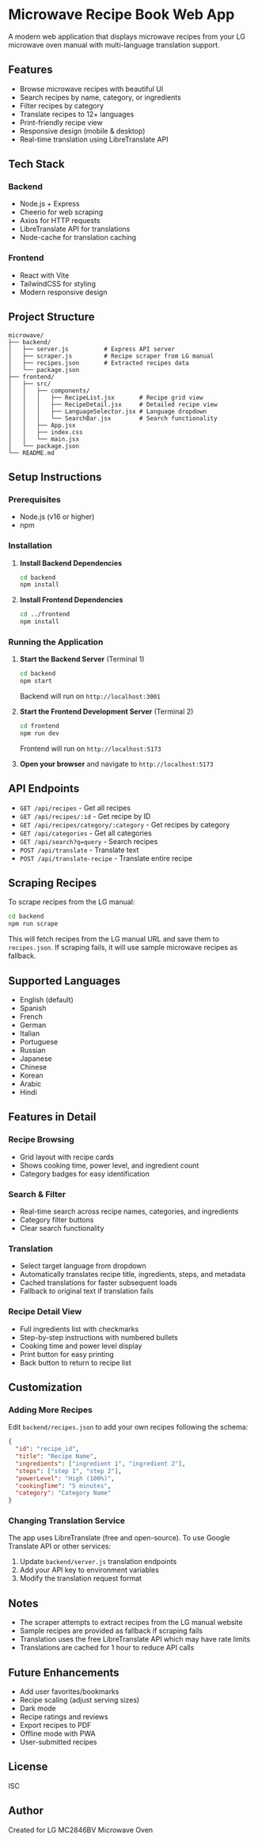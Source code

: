 # Microwave Recipe Book Web App

A modern web application that displays microwave recipes from your LG microwave oven manual with multi-language translation support.

## Features

- Browse microwave recipes with beautiful UI
- Search recipes by name, category, or ingredients
- Filter recipes by category
- Translate recipes to 12+ languages
- Print-friendly recipe view
- Responsive design (mobile & desktop)
- Real-time translation using LibreTranslate API

## Tech Stack

### Backend
- Node.js + Express
- Cheerio for web scraping
- Axios for HTTP requests
- LibreTranslate API for translations
- Node-cache for translation caching

### Frontend
- React with Vite
- TailwindCSS for styling
- Modern responsive design

## Project Structure

```
microwave/
├── backend/
│   ├── server.js          # Express API server
│   ├── scraper.js         # Recipe scraper from LG manual
│   ├── recipes.json       # Extracted recipes data
│   └── package.json
├── frontend/
│   ├── src/
│   │   ├── components/
│   │   │   ├── RecipeList.jsx       # Recipe grid view
│   │   │   ├── RecipeDetail.jsx     # Detailed recipe view
│   │   │   ├── LanguageSelector.jsx # Language dropdown
│   │   │   └── SearchBar.jsx        # Search functionality
│   │   ├── App.jsx
│   │   ├── index.css
│   │   └── main.jsx
│   └── package.json
└── README.md
```

## Setup Instructions

### Prerequisites
- Node.js (v16 or higher)
- npm

### Installation

1. **Install Backend Dependencies**
   ```bash
   cd backend
   npm install
   ```

2. **Install Frontend Dependencies**
   ```bash
   cd ../frontend
   npm install
   ```

### Running the Application

1. **Start the Backend Server** (Terminal 1)
   ```bash
   cd backend
   npm start
   ```
   Backend will run on `http://localhost:3001`

2. **Start the Frontend Development Server** (Terminal 2)
   ```bash
   cd frontend
   npm run dev
   ```
   Frontend will run on `http://localhost:5173`

3. **Open your browser** and navigate to `http://localhost:5173`

## API Endpoints

- `GET /api/recipes` - Get all recipes
- `GET /api/recipes/:id` - Get recipe by ID
- `GET /api/recipes/category/:category` - Get recipes by category
- `GET /api/categories` - Get all categories
- `GET /api/search?q=query` - Search recipes
- `POST /api/translate` - Translate text
- `POST /api/translate-recipe` - Translate entire recipe

## Scraping Recipes

To scrape recipes from the LG manual:

```bash
cd backend
npm run scrape
```

This will fetch recipes from the LG manual URL and save them to `recipes.json`. If scraping fails, it will use sample microwave recipes as fallback.

## Supported Languages

- English (default)
- Spanish
- French
- German
- Italian
- Portuguese
- Russian
- Japanese
- Chinese
- Korean
- Arabic
- Hindi

## Features in Detail

### Recipe Browsing
- Grid layout with recipe cards
- Shows cooking time, power level, and ingredient count
- Category badges for easy identification

### Search & Filter
- Real-time search across recipe names, categories, and ingredients
- Category filter buttons
- Clear search functionality

### Translation
- Select target language from dropdown
- Automatically translates recipe title, ingredients, steps, and metadata
- Cached translations for faster subsequent loads
- Fallback to original text if translation fails

### Recipe Detail View
- Full ingredients list with checkmarks
- Step-by-step instructions with numbered bullets
- Cooking time and power level display
- Print button for easy printing
- Back button to return to recipe list

## Customization

### Adding More Recipes
Edit `backend/recipes.json` to add your own recipes following the schema:

```json
{
  "id": "recipe_id",
  "title": "Recipe Name",
  "ingredients": ["ingredient 1", "ingredient 2"],
  "steps": ["step 1", "step 2"],
  "powerLevel": "High (100%)",
  "cookingTime": "5 minutes",
  "category": "Category Name"
}
```

### Changing Translation Service
The app uses LibreTranslate (free and open-source). To use Google Translate API or other services:

1. Update `backend/server.js` translation endpoints
2. Add your API key to environment variables
3. Modify the translation request format

## Notes

- The scraper attempts to extract recipes from the LG manual website
- Sample recipes are provided as fallback if scraping fails
- Translation uses the free LibreTranslate API which may have rate limits
- Translations are cached for 1 hour to reduce API calls

## Future Enhancements

- Add user favorites/bookmarks
- Recipe scaling (adjust serving sizes)
- Dark mode
- Recipe ratings and reviews
- Export recipes to PDF
- Offline mode with PWA
- User-submitted recipes

## License

ISC

## Author

Created for LG MC2846BV Microwave Oven
